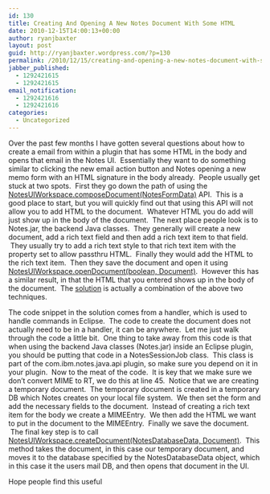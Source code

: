 ```yaml
---
id: 130
title: Creating And Opening A New Notes Document With Some HTML
date: 2010-12-15T14:00:13+00:00
author: ryanjbaxter
layout: post
guid: http://ryanjbaxter.wordpress.com/?p=130
permalink: /2010/12/15/creating-and-opening-a-new-notes-document-with-some-html/
jabber_published:
  - 1292421615
  - 1292421615
email_notification:
  - 1292421616
  - 1292421616
categories:
  - Uncategorized
---
```

Over the past few months I have gotten several questions about how to create a email from within a plugin that has some HTML in the body and opens that email in the Notes UI.  Essentially they want to do something similar to clicking the new email action button and Notes opening a new memo form with an HTML signature in the body already.  People usually get stuck at two spots.  First they go down the path of using the <a href="http://public.dhe.ibm.com/software/dw/lotus/Domino-Designer/JavaDocs/NotesClientJavaUIAPIs/v852/com/ibm/notes/java/ui/NotesUIWorkspace.html#composeDocument(com.ibm.notes.java.api.data.NotesFormData)" target="_blank">NotesUIWorkspace.composeDocument(NotesFormData)</a> API.  This is a good place to start, but you will quickly find out that using this API will not allow you to add HTML to the document.  Whatever HTML you do add will just show up in the body of the document.  The next place people look is to Notes.jar, the backend Java classes.  They generally will create a new document, add a rich text field and then add a rich text item to that field.  They usually try to add a rich text style to that rich text item with the property set to allow passthru HTML.  Finally they would add the HTML to the rich text item.  Then they save the document and open it using <a href="http://public.dhe.ibm.com/software/dw/lotus/Domino-Designer/JavaDocs/NotesClientJavaUIAPIs/v852/com/ibm/notes/java/ui/NotesUIWorkspace.html#openDocument(boolean, com.ibm.notes.java.api.data.NotesDocumentData)" target="_blank">NotesUIWorkspace.openDocument(boolean, Document)</a>.  However this has a similar result, in that the HTML that you entered shows up in the body of the document.  The <a href="https://gist.github.com/741908" target="_blank">solution</a> is actually a combination of the above two techniques.

The code snippet in the solution comes from a handler, which is used to handle commands in Eclipse.  The code to create the document does not actually need to be in a handler, it can be anywhere.  Let me just walk through the code a little bit.  One thing to take away from this code is that when using the backend Java classes (Notes.jar) inside an Eclipse plugin, you should be putting that code in a NotesSessionJob class.  This class is part of the com.ibm.notes.java.api plugin, so make sure you depend on it in your plugin.  Now to the meat of the code.  It is key that we make sure we don&#8217;t convert MIME to RT, we do this at line 45.  Notice that we are creating a temporary document.  The temporary document is created in a temporary DB which Notes creates on your local file system.  We then set the form and add the necessary fields to the document.  Instead of creating a rich text item for the body we create a MIMEEntry.  We then add the HTML we want to put in the document to the MIMEEntry.  Finally we save the document.  The final key step is to call <a href="http://public.dhe.ibm.com/software/dw/lotus/Domino-Designer/JavaDocs/NotesClientJavaUIAPIs/v852/com/ibm/notes/java/ui/NotesUIWorkspace.html#composeDocument(com.ibm.notes.java.api.data.NotesDatabaseData, lotus.domino.Document)" target="_blank">NotesUIWorkspace.createDocument(NotesDatabaseData, Document)</a>.  This method takes the document, in this case our temporary document, and moves it to the database specified by the NotesDatabaseData object, which in this case it the users mail DB, and then opens that document in the UI.

Hope people find this useful